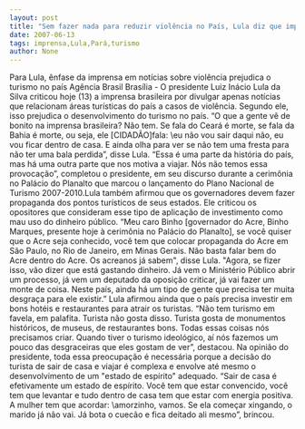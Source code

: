 ```yaml
---
layout: post
title: "Sem fazer nada para reduzir violência no País, Lula diz que imprensa prejudica turismo ao destacar tema"
date: 2007-06-13
tags: imprensa,Lula,Pará,turismo
author: None
---
```

Para Lula, &ecirc;nfase da imprensa em not&iacute;cias sobre viol&ecirc;ncia prejudica o turismo no pa&iacute;s 
Ag&ecirc;ncia Brasil 
Bras&iacute;lia - O presidente Luiz In&aacute;cio Lula da Silva criticou hoje (13) a imprensa brasileira por divulgar apenas not&iacute;cias que relacionam &aacute;reas tur&iacute;sticas do pa&iacute;s a casos de viol&ecirc;ncia. Segundo ele, isso prejudica o desenvolvimento do turismo no pa&iacute;s.
&ldquo;O que a gente v&ecirc; de bonito na imprensa brasileira? N&atilde;o tem. Se fala do Cear&aacute; &eacute; morte, se fala da Bahia &eacute; morte, ou seja, ele [CIDAD&Atilde;O]fala: \eu n&atilde;o vou sair daqui n&atilde;o, eu vou ficar dentro de casa\. E ainda olha para ver se n&atilde;o tem uma fresta para n&atilde;o ter uma bala perdida&rdquo;, disse Lula.
&ldquo;Essa &eacute; uma parte da hist&oacute;ria do pa&iacute;s, mas h&aacute; uma outra parte que nos motiva a viajar. N&oacute;s n&atilde;o temos essa provoca&ccedil;&atilde;o&rdquo;, completou o presidente, em seu discurso durante a cerim&ocirc;nia no Pal&aacute;cio do Planalto que marcou o lan&ccedil;amento do Plano Nacional de Turismo 2007-2010.Lula tamb&eacute;m afirmou que os governadores devem fazer propaganda dos pontos tur&iacute;sticos de seus estados. Ele criticou os opositores que consideram esse tipo de aplica&ccedil;&atilde;o de investimento como mau uso do dinheiro p&uacute;blico.
&ldquo;Meu caro Binho [governador do Acre, Binho Marques, presente hoje &agrave; cerim&ocirc;nia no Pal&aacute;cio do Planalto], se voc&ecirc; quiser que o Acre seja conhecido, voc&ecirc; tem que colocar propaganda do Acre em S&atilde;o Paulo, no Rio de Janeiro, em Minas Gerais. N&atilde;o basta falar bem do Acre dentro do Acre. Os acreanos j&aacute; sabem&quot;, disse Lula. &quot;Agora, se fizer isso, v&atilde;o dizer que est&aacute; gastando dinheiro. J&aacute; vem o Minist&eacute;rio P&uacute;blico abrir um processo, j&aacute; vem um deputado da oposi&ccedil;&atilde;o criticar, j&aacute; vai fazer um monte de coisa. Neste pa&iacute;s, ainda h&aacute; um tipo de gente que precisa ter muita desgra&ccedil;a para ele existir.&rdquo;
Lula afirmou ainda que o pa&iacute;s precisa investir em bons hot&eacute;is e restaurantes para atrair os turistas. &ldquo;N&atilde;o tem turismo em favela, em palafita. Turista n&atilde;o gosta disso. Turista gosta de monumentos hist&oacute;ricos, de museus, de restaurantes bons. Todas essas coisas n&oacute;s precisamos criar. Quando tiver o turismo ideol&oacute;gico, a&iacute; n&oacute;s fazemos um pouco das desgraceiras que eles gostam de ver&rdquo;, destacou.
Na opini&atilde;o do presidente, toda essa preocupa&ccedil;&atilde;o &eacute; necess&aacute;ria porque a decis&atilde;o do turista de sair de casa e viajar &eacute; complexa e envolve at&eacute; mesmo o desenvolvimento de um &quot;estado de esp&iacute;rito&quot; adequado. &ldquo;Sair de casa &eacute; efetivamente um estado de esp&iacute;rito. Voc&ecirc; tem que estar convencido, voc&ecirc; tem que levantar e tudo dentro de casa tem que estar com energia positiva. A mulher tem que acordar: \amorzinho, vamos\. Se ela come&ccedil;ar xingando, o marido j&aacute; n&atilde;o vai. J&aacute; bota o cuec&atilde;o e fica deitado ali mesmo&rdquo;, brincou.  